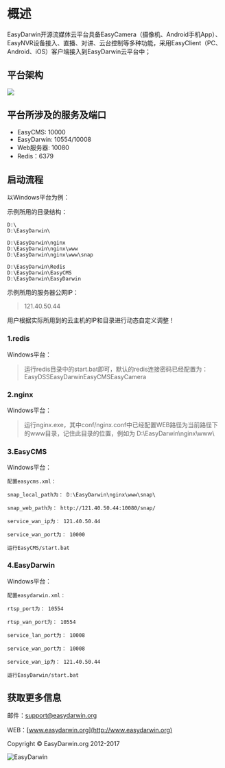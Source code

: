 # 概述 #

EasyDarwin开源流媒体云平台具备EasyCamera（摄像机、Android手机App）、EasyNVR设备接入、直播、对讲、云台控制等多种功能，采用EasyClient（PC、Android、iOS）客户端接入到EasyDarwin云平台中；

## 平台架构 ##

![](http://www.easydarwin.org/github/images/cloud_framework.png)

## 平台所涉及的服务及端口 ##

- EasyCMS: 10000
- EasyDarwin: 10554/10008
- Web服务器: 10080
- Redis：6379

## 启动流程 ##

以Windows平台为例：

示例所用的目录结构：
	
	D:\
	D:\EasyDarwin\
	
	D:\EasyDarwin\nginx
	D:\EasyDarwin\nginx\www
	D:\EasyDarwin\nginx\www\snap
	
	D:\EasyDarwin\Redis
	D:\EasyDarwin\EasyCMS
	D:\EasyDarwin\EasyDarwin

示例所用的服务器公网IP：
	
>	121.40.50.44

用户根据实际所用到的云主机的IP和目录进行动态自定义调整！

### 1.redis ###
Windows平台：

>	运行redis目录中的start.bat即可，默认的redis连接密码已经配置为：EasyDSSEasyDarwinEasyCMSEasyCamera

### 2.nginx ###
Windows平台：

>	运行nginx.exe，其中conf/nginx.conf中已经配置WEB路径为当前路径下的www目录，记住此目录的位置，例如为 D:\EasyDarwin\nginx\www\

### 3.EasyCMS ###
Windows平台：

	配置easycms.xml：
	
	snap_local_path为： D:\EasyDarwin\nginx\www\snap\
	
	snap_web_path为： http://121.40.50.44:10080/snap/
		
	service_wan_ip为： 121.40.50.44
		
	service_wan_port为： 10000
	
	运行EasyCMS/start.bat

### 4.EasyDarwin ###
Windows平台：

	配置easydarwin.xml：

	rtsp_port为： 10554
	
	rtsp_wan_port为： 10554
	
	service_lan_port为： 10008
	
	service_wan_port为： 10008
	
	service_wan_ip为： 121.40.50.44
	
	运行EasyDarwin/start.bat


## 获取更多信息 ##

邮件：[support@easydarwin.org](mailto:support@easydarwin.org) 

WEB：[www.easydarwin.org](http://www.easydarwin.org)

Copyright &copy; EasyDarwin.org 2012-2017

![EasyDarwin](http://www.easydarwin.org/skin/easydarwin/images/wx_qrcode.jpg)